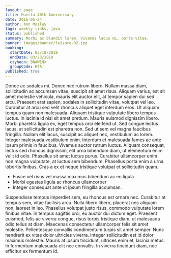 ```yaml
---
layout: page
title: Huerta 40th Anniversary
date: 2016-05-24
author: Ann Mosley
tags: weekly links, java
status: published
summary: Morbi ac blandit lorem. Vivamus lacus mi, porta vitae.
banner: images/banner/leisure-02.jpg
booking:
  startDate: 03/18/2018
  endDate: 03/23/2018
  ctyhocn: BNAWEHX
  groupCode: H4A
published: true
---
```

Donec ac sodales mi. Donec nec rutrum libero. Nullam massa diam, sollicitudin ac accumsan vitae, suscipit sit amet risus. Aliquam varius, est sit amet molestie vehicula, mauris elit auctor elit, at tempor sapien dui sed arcu. Praesent erat sapien, sodales in sollicitudin vitae, volutpat vel leo. Curabitur at arcu sed velit rhoncus aliquet eget interdum eros. Ut aliquam tempus quam non malesuada. Aliquam tristique vulputate libero tempus luctus. In lacinia id nisl sit amet pretium. Mauris euismod dignissim libero. Morbi pharetra ligula ex, eget tempus orci eleifend ut. Sed congue lectus lacus, at sollicitudin est pharetra non. Sed ut sem vel magna faucibus fringilla.
Nullam elit lacus, suscipit ac aliquet nec, vestibulum ac lorem. Integer malesuada vestibulum enim. Interdum et malesuada fames ac ante ipsum primis in faucibus. Vivamus auctor rutrum luctus. Aliquam consequat, lectus sed rhoncus dignissim, elit urna bibendum diam, ut elementum enim velit id odio. Phasellus sit amet luctus purus. Curabitur ullamcorper enim non magna vulputate, at luctus sem bibendum. Phasellus porta enim a urna lobortis finibus. Cras a ex et neque tristique volutpat et sollicitudin quam.

* Fusce vel risus vel massa maximus bibendum ac eu ligula
* Morbi egestas ligula ac rhoncus ullamcorper
* Integer consequat ante ut ipsum fringilla accumsan.

Suspendisse tempus imperdiet sem, eu rhoncus est ornare nec. Curabitur at tempus sem, vitae facilisis arcu. Nulla libero libero, placerat nec aliquam non, laoreet in leo. Phasellus volutpat justo risus, commodo vulputate lorem finibus vitae. In tempus sagittis orci, eu auctor dui dictum eget. Praesent euismod, felis ac viverra congue, risus turpis tristique diam, ut malesuada odio tellus at diam. Maecenas consectetur ullamcorper felis sit amet molestie. Pellentesque convallis condimentum turpis sit amet semper. Nunc hendrerit ex vitae dolor ultricies viverra. Integer sollicitudin est id dolor maximus molestie. Mauris at ipsum tincidunt, ultrices enim et, lacinia metus. In fermentum malesuada elit nec convallis. In viverra tincidunt diam, nec efficitur ex fermentum id.
